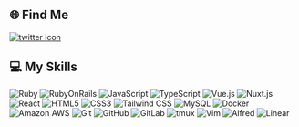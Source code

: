 <h2 align="left">🌐 Find Me</h2>
<p align="left">
  <a href="https://twitter.com/FujiwaraDairy" target="_blank">
    <img alt="twitter icon" src="https://img.shields.io/badge/Twitter-1DA1F2?style=for-the-badge&logo=twitter&logoColor=white" />
  </a>
</p>

<h2 align="left">💻 My Skills</h2>
<p align="left">
  <img alt="Ruby" src="https://img.shields.io/badge/Ruby-CC342D?style=for-the-badge&logo=Ruby&logoColor=white" />
  <img alt="RubyOnRails" src="https://img.shields.io/badge/Ruby_on_Rails-CC0000?style=for-the-badge&logo=Ruby+on+Rails&logoColor=white" />
  <img alt="JavaScript" src="https://img.shields.io/badge/JavaScript-F7DF1E?style=for-the-badge&logo=javascript&logoColor=black" />
  <img alt="TypeScript" src="https://img.shields.io/badge/TypeScript-007ACC?style=for-the-badge&logo=typescript&logoColor=white" />
  <img alt="Vue.js" src="https://img.shields.io/badge/Vue.js-4FC08D?style=for-the-badge&logo=Vue.js&logoColor=white" />
  <img alt="Nuxt.js" src="https://img.shields.io/badge/Nuxt.js-00DC82?style=for-the-badge&logo=Nuxt.js&logoColor=white" />
  <img alt="React" src="https://img.shields.io/badge/-React-61DAFB?style=for-the-badge&logo=React&logoColor=white" />
  <img alt="HTML5" src="https://img.shields.io/badge/HTML5-E34F26?style=for-the-badge&logo=html5&logoColor=white" />
  <img alt="CSS3" src="https://img.shields.io/badge/CSS3-1572B6?style=for-the-badge&logo=css3&logoColor=white" />
  <img alt="Tailwind CSS" src="https://img.shields.io/badge/Tailwind_CSS-38B2AC?style=for-the-badge&logo=Tailwind+CSS&logoColor=white" />
  <img alt="MySQL" src="https://img.shields.io/badge/MySQL-4479A1?style=for-the-badge&logo=mysql&logoColor=white" />
  <img alt="Docker" src="https://img.shields.io/badge/Docker-2496ED?style=for-the-badge&logo=docker&logoColor=white" />
  <img alt="Amazon AWS" src="https://img.shields.io/badge/Amazon_AWS-232F3E?style=for-the-badge&logo=amazon-aws&logoColor=white" />
  <img alt="Git" src="https://img.shields.io/badge/Git-F05032?style=for-the-badge&logo=git&logoColor=white" />
  <img alt="GitHub" src="https://img.shields.io/badge/GitHub-181717?style=for-the-badge&logo=github&logoColor=white" />
  <img alt="GitLab" src="https://img.shields.io/badge/GitLab-FCA121?style=for-the-badge&logo=gitlab&logoColor=white" />
  <img alt="tmux" src="https://img.shields.io/badge/tmux-1BB91F?style=for-the-badge&logo=tmux&logoColor=white" />
  <img alt="Vim" src="https://img.shields.io/badge/Vim-019733?style=for-the-badge&logo=vim&logoColor=white" />
  <img alt="Alfred" src="https://img.shields.io/badge/Alfred-5C1F87?style=for-the-badge&logo=Alfred&logoColor=white" />
  <img alt="Linear" src="https://img.shields.io/badge/Linear-5E6AD2?style=for-the-badge&logo=Linear&logoColor=white" />
</p>

